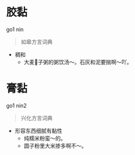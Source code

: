 # 胶黏
go1 nin
> 如皋方言词典
- 稠和
  - 大麦𪎉子粥的粥饮汤～。石灰和泥要揣啊～吖。

# 膏黏
go1 nin2
> 兴化方言词典
- 形容东西细腻有黏性
  - 纯糯米粉蛮～的。
  - 圆子粉里大米掺多啊不～。
